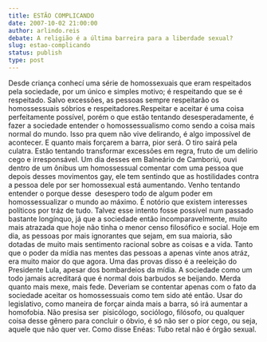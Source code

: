 ```yaml
---
title: ESTÃO COMPLICANDO
date: 2007-10-02 21:00:00
author: arlindo.reis
debate: A religião é a última barreira para a liberdade sexual?
slug: estao-complicando
status: publish 
type: post
---
```


Desde criança conhecí uma série de homossexuais que eram respeitados pela sociedade, por um único e simples motivo; é respeitando que se é respeitado. Salvo excessões, as pessoas sempre respeitarão os homossessuais sóbrios e respeitadores.Respeitar e aceitar é uma coisa perfeitamente possível, porém o que estão tentando desesperadamente, é fazer a sociedade entender o homossessualismo como sendo a coisa mais normal do mundo. Isso pra quem não vive delirando, é algo impossível de acontecer. E quanto mais forçarem a barra, pior será. O tiro sairá pela culatra. Estão tentando transformar excessões em regra, fruto de um delírio cego e irresponsável. Um dia desses em Balneário de Camboriú, ouvi dentro de um ônibus um homossessual comentar com uma pessoa que depois desses movimentos gay, ele tem sentindo que as hostilidades contra a pessoa dele por ser homossexual está aumentando. Venho tentando entender o porque desse  desespero todo de algum poder em homossessualizar o mundo ao máximo. É notório que existem interesses políticos por tráz de tudo. Talvez esse intento fosse possível num passado bastante longínquo, já que a sociedade então incomparavelmente, muito mais atrazada que hoje não tinha o menor censo filosófico e social. Hoje em dia, as pessoas por mais ignorantes que sejam, em sua maioria, são dotadas de muito mais sentimento racional sobre as coisas e a vida. Tanto que o poder da mídia nas mentes das pessoas a apenas vinte anos atráz, era muito maior do que agora. Uma das provas disso é a reeleição do Presidente Lula, apesar dos bombardeios da mídia. A sociedade como um todo jamais acreditará que é normal dois barbudos se beijando. Merda quanto mais mexe, mais fede. Deveriam se contentar apenas com o fato da sociedade aceitar os homossessuais como tem sido até então. Usar do legislativo, como maneira de forçar ainda mais a barra, só irá aumentar a homofobia. Não presisa ser  pisicólogo, sociólogo, filósofo, ou qualquer coisa desse gênero para concluir o óbvio, é só não ser o pior cego, ou seja, aquele que não quer ver. Como disse Enéas: Tubo retal não é órgão sexual.
